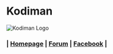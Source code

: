 # Kodiman

![Kodiman Logo](https://raw.githubusercontent.com/Kodiman1402/repository.kodiman.public-1.0.2/master/lost_and_found/kodiman_zigarre.bmp)

### | [Homepage](https://www.kodiman.net/) | [Forum](https://forum.kodiman.eu/forum/) | [Facebook](https://www.facebook.com/groups/hskde/) | 
